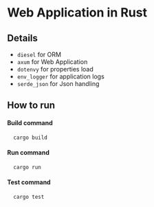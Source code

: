 # Web Application in Rust

## Details
- `diesel` for ORM
- `axum` for Web Application
- `dotenvy` for properties load
- `env_logger` for application logs
- `serde_json` for Json handling

## How to run

#### Build command
```shell
  cargo build
```
#### Run command
```shell
  cargo run
```
#### Test command
```shell
  cargo test 
```